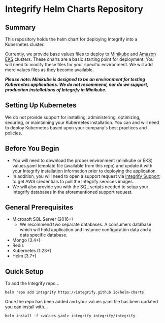 # Integrify Helm Charts Repository

## Summary
This repository holds the helm chart for deploying Integrify into a Kubernetes cluster. 

Currently, we provide base values files to deploy to [Minikube](https://minikube.sigs.k8s.io/docs/) and [Amazon EKS](https://docs.aws.amazon.com/eks/latest/userguide/what-is-eks.html) clusters. These charts are a basic starting point for deployment. You will need to modify these files for your specific environment. We will add more values files as they become available.

**_Please note: Minikube is designed to be an environment for testing Kubernetes applications. We do not recommend, nor do we support, production installations of Integrify in Minikube._**

## Setting Up Kubernetes
We do not provide support for installing, administering, optimizing, securing, or maintaining your Kubernetes installation. You can and will need to deploy Kubernetes based upon your company's best practices and policies.

## Before You Begin
- You will need to download the proper environment (minikube or EKS) values.yaml template file (available from this repo) and update it with your Integrify installation information prior to deploying the application.
- In addition, you will need to open a support request via [Integrify Support](https://support.integrify.com) to get AWS credentials to pull the Integrify services images. 
- We will also provide you with the SQL scripts needed to setup your Integrify databases in the aforementioned support request.

## General Prerequisites

- Microsoft SQL Server (2016+)
  - We recommend two separate databases. A consumers database which will hold application and instance configuration data and a data specific database.
- Mongo (3.4+)
- Redis
- Kubernetes (1.23+)
- Helm (3.7+)

## Quick Setup

To add the Integrify repo...
```
helm repo add integrify https://integrify.github.io/helm-charts
```

Once the repo has been added and your values.yaml file has been updated you can install with...
```
helm install -f <values.yaml> integrify integrify/integrify
```


